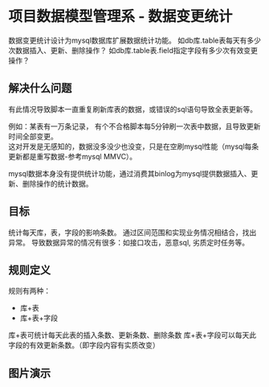 # 项目数据模型管理系 - 数据变更统计

数据变更统计设计为mysql数据库扩展数据统计功能。 如db库.table表每天有多少次数据插入、更新、删除操作？ 如db库.table表.field指定字段有多少次有效变更操作？

## 解决什么问题

有此情况导致脚本一直重复刷新库表的数据，或错误的sql语句导致全表更新等。

例如：某表有一万条记录， 有个不合格脚本每5分钟刷一次表中数据，且导致更新时间全部变更。  
这对开发是无感知的，数据没多没少也没变，只是在空刷mysql性能（mysql每条更新都是重写数据-参考mysql MMVC）。

mysql数据本身没有提供统计功能，通过消费其binlog为mysql提供数据插入、更新、删除操作的统计数据。

## 目标

统计每天库，表，字段的影响条数。 通过区间范围和实现业务情况相结合，找出异常。 导致数据异常的情况有很多：如接口攻击，恶意sql, 劣质定时任务等。

## 规则定义

规则有两种：

- 库+表
- 库+表+字段

库+表可统计每天此表的插入条数、更新条数、删除条数 库+表+字段可以每天此字段的有效更新条数。（即字段内容有实质改变）

## 图片演示



